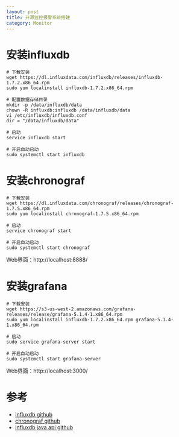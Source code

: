 ```yaml
---
layout: post
title: 开源监控报警系统搭建
category: Monitor
---
```


# 安装influxdb
```
# 下载安装
wget https://dl.influxdata.com/influxdb/releases/influxdb-1.7.2.x86_64.rpm
sudo yum localinstall influxdb-1.7.2.x86_64.rpm

# 配置数据存储目录
mkdir -p /data/influxdb/data
chown -R influxdb:influxdb /data/influxdb/data
vi /etc/influxdb/influxdb.conf
dir = "/data/influxdb/data"

# 启动
service influxdb start

# 开启自动启动
sudo systemctl start influxdb
```

# 安装chronograf
```
# 下载安装
wget https://dl.influxdata.com/chronograf/releases/chronograf-1.7.5.x86_64.rpm
sudo yum localinstall chronograf-1.7.5.x86_64.rpm

# 启动
service chronograf start

# 开启自动启动
sudo systemctl start chronograf
```

Web界面：http://localhost:8888/


# 安装grafana
```
# 下载安装
wget https://s3-us-west-2.amazonaws.com/grafana-releases/release/grafana-5.1.4-1.x86_64.rpm
sudo yum localinstall influxdb-1.7.2.x86_64.rpm grafana-5.1.4-1.x86_64.rpm

# 启动
sudo service grafana-server start

# 开启自动启动
sudo systemctl start grafana-server
```

Web界面：http://localhost:3000/

# 参考
- [influxdb github](https://github.com/influxdata/influxdb)
- [chronograf github](https://github.com/influxdata/chronograf)
- [influxdb java api github](https://github.com/influxdata/influxdb-java)
